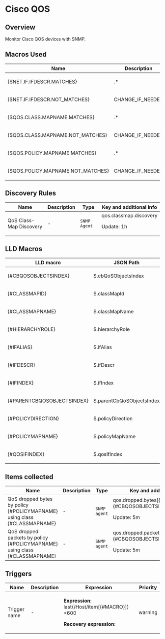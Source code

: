 # Cisco QOS

## Overview

Monitor Cisco QOS devices with SNMP.

## Macros Used

| Name                              | Description             | Default            | Type       |
| --------------------------------- | ----------------------- | ------------------ | ---------- |
| {$NET.IF.IFDESCR.MATCHES}         | <p>.\*</p>              | `dclient-cert.pem` | Text macro |
| {$NET.IF.IFDESCR.NOT_MATCHES}     | <p>CHANGE_IF_NEEDED</p> | `dclient-key.pem`  | Text macro |
| {$QOS.CLASS.MAPNAME.MATCHES}      | <p>.\*</p>              | `dclient-key.pem`  | Text macro |
| {$QOS.CLASS.MAPNAME.NOT_MATCHES}  | <p>CHANGE_IF_NEEDED</p> | `dclient-key.pem`  | Text macro |
| {$QOS.POLICY.MAPNAME.MATCHES}     | <p>.\*</p>              | `dclient-key.pem`  | Text macro |
| {$QOS.POLICY.MAPNAME.NOT_MATCHES} | <p>CHANGE_IF_NEEDED</p> | `dclient-key.pem`  | Text macro |

## Discovery Rules

| Name                    | Description | Type         | Key and additional info                 |
| ----------------------- | ----------- | ------------ | --------------------------------------- |
| QoS Class-Map Discovery | <p>-</p>    | `SNMP Agent` | qos.classmap.discovery<p>Update: 1h</p> |

## LLD Macros

| LLD macro                  | JSON Path                        |
| -------------------------- | -------------------------------- |
| {#CBQOSOBJECTSINDEX}       | <p>$.cbQoSObjectsIndex</p>       |
| {#CLASSMAPID}              | <p>$.classMapId</p>              |
| {#CLASSMAPNAME}            | <p>$.classMapName</p>            |
| {#HIERARCHYROLE}           | <p>$.hierarchyRole</p>           |
| {#IFALIAS}                 | <p>$.ifAlias</p>                 |
| {#IFDESCR}                 | <p>$.ifDescr</p>                 |
| {#IFINDEX}                 | <p>$.ifIndex</p>                 |
| {#PARENTCBQOSOBJECTSINDEX} | <p>$.parentCbQoSObjectsIndex</p> |
| {#POLICYDIRECTION}         | <p>$.policyDirection</p>         |
| {#POLICYMAPNAME}           | <p>$.policyMapName</p>           |
| {#QOSIFINDEX}              | <p>$.qosIfIndex</p>              |

## Items collected

| Name                                                                       | Description | Type         | Key and additional info                                                  |
| -------------------------------------------------------------------------- | ----------- | ------------ | ------------------------------------------------------------------------ |
| QoS dropped bytes by policy {#POLICYMAPNAME} using class {#CLASSMAPNAME}   | <p>-</p>    | `SNMP agent` | qos.dropped.bytes[{#QOSIFINDEX},{#CBQOSOBJECTSINDEX}]<p>Update: 5m</p>   |
| QoS dropped packets by policy {#POLICYMAPNAME} using class {#CLASSMAPNAME} | <p>-</p>    | `SNMP agent` | qos.dropped.packets[{#QOSIFINDEX},{#CBQOSOBJECTSINDEX}]<p>Update: 5m</p> |

## Triggers

| Name         | Description | Expression                                                                            | Priority |
| ------------ | ----------- | ------------------------------------------------------------------------------------- | -------- |
| Trigger name | <p>-</p>    | <p>**Expression**: last(/Host/item[{#MACRO}])<600</p><p>**Recovery expression**: </p> | warning  |
